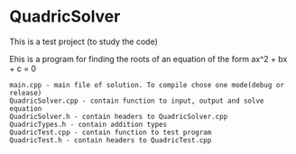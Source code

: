 # QuadricSolver
This is a test project (to study the code)

Еhis is a program for finding the roots of an equation of the form ax^2 + bx + c = 0

```
main.cpp - main file of solution. To compile chose one mode(debug or release) 
QuadricSolver.cpp - contain function to input, output and solve equation
QuadricSolver.h - contain headers to QuadricSolver.cpp
QuadricTypes.h - contain addition types
QuadricTest.cpp - contain function to test program
QuadricTest.h - contain headers to QuadricTest.cpp
```